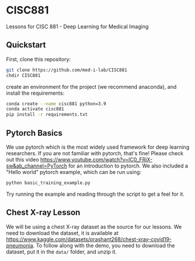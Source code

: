 # CISC881
Lessons for CISC 881 - Deep Learning for Medical Imaging

## Quickstart
First, clone this repository: 
```bash 
git clone https://github.com/med-i-lab/CISC881
chdir CISC881
```
create an environment for the project (we recommend anaconda), and install the requirements: 
```bash
conda create --name cisc881 python=3.9
conda activate cisc881
pip install -r requirements.txt
```

## Pytorch Basics
We use pytorch which is the most widely used framework for deep learning researchers. If you are not familiar with pytorch, that's fine! Please check out this video https://www.youtube.com/watch?v=IC0_FRiX-sw&ab_channel=PyTorch for an introduction to pytorch. We also included a "Hello world" pytorch example, which can be run using:
```bash
python basic_training_example.py
```
Try running the example and reading through the script to get a feel for it.

## Chest X-ray Lesson

We will be using a chest X-ray dataset as the source for our lessons. We need to download the dataset, it is available at https://www.kaggle.com/datasets/prashant268/chest-xray-covid19-pneumonia. To follow along with the demo, you need to download the dataset, put it in the `data/` folder, and unzip it. 
